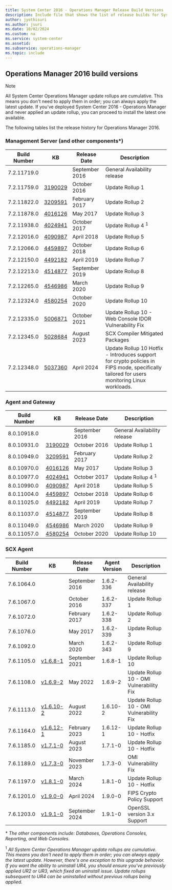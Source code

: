 ```yaml
---
title: System Center 2016 - Operations Manager Release Build Versions
description: Include file that shows the list of release builds for System Center 2016 - Operations Manager.
author: jyothisuri
ms.author: jsuri
ms.date: 10/02/2024
ms.custom: na
ms.service: system-center
ms.assetid:
ms.subservice: operations-manager
ms.topic: include
---
```


## Operations Manager 2016 build versions

>[!NOTE]
>All System Center Operations Manager update rollups are cumulative. This means you don't need to apply them in order; you can always apply the latest update. If you've deployed System Center 2016 - Operations Manager and never applied an update rollup, you can proceed to install the latest one available.

The following tables list the release history for Operations Manager 2016.

### Management Server (and other components*)
|Build Number |KB |Release Date |Description |
|-------------|---|-------------|------------|
|7.2.11719.0 ||September 2016 |General Availability release|  
|7.2.11759.0 |[3190029](https://support.microsoft.com/kb/3190029) |October 2016 |Update Rollup 1 |  
|7.2.11822.0 |[3209591](https://support.microsoft.com/kb/3209591) |February 2017 |Update Rollup 2 |  
|7.2.11878.0 |[4016126](https://support.microsoft.com/kb/4016126) |May 2017 |Update Rollup 3|  
|7.2.11938.0 |[4024941](https://support.microsoft.com/kb/4024941) |October 2017 | Update Rollup 4 <sup>1</sup> |
|7.2.12016.0 |[4090987](https://support.microsoft.com/kb/4090987) |April 2018 |Update Rollup 5 |
|7.2.12066.0 |[4459897](https://support.microsoft.com/kb/4459897) |October 2018 |Update Rollup 6|
|7.2.12150.0 |[4492182](https://support.microsoft.com/kb/4492182) |April 2019 |Update Rollup 7 |
|7.2.12213.0 |[4514877](https://support.microsoft.com/kb/4514877) |September 2019 |Update Rollup 8 |
|7.2.12265.0 |[4546986](https://support.microsoft.com/kb/4546986) |March 2020 |Update Rollup 9 |
|7.2.12324.0 |[4580254](https://support.microsoft.com/kb/4580254) |October 2020 |Update Rollup 10 |
|7.2.12335.0 |[5006871](https://support.microsoft.com/kb/5006871) |October 2021 |Update Rollup 10 - Web Console IDOR Vulnerability Fix |
|7.2.12345.0 |[5028684](https://support.microsoft.com/kb/5028684) |August 2023 |SCX Compiler Mitigated Packages |
|7.2.12348.0 |[5037360](https://support.microsoft.com/kb/5037360) |April 2024 | Update Rollup 10 Hotfix - Introduces support for crypto policies in FIPS mode, specifically tailored for users monitoring Linux workloads. |

### Agent and Gateway
|Build Number |KB |Release Date |Description |
|-------------|---|-------------|------------|
|8.0.10918.0 ||September 2016 |General Availability release|  
|8.0.10931.0 |[3190029](https://support.microsoft.com/kb/3190029) |October 2016 |Update Rollup 1 |  
|8.0.10949.0 |[3209591](https://support.microsoft.com/kb/3209591) |February 2017 |Update Rollup 2 |  
|8.0.10970.0 |[4016126](https://support.microsoft.com/kb/4016126) |May 2017 |Update Rollup 3|  
|8.0.10977.0 |[4024941](https://support.microsoft.com/kb/4024941) |October 2017 | Update Rollup 4 <sup>1</sup> |
|8.0.10990.0 |[4090987](https://support.microsoft.com/kb/4090987) |April 2018 |Update Rollup 5 |
|8.0.11004.0 |[4459897](https://support.microsoft.com/kb/4459897) |October 2018 |Update Rollup 6|
|8.0.11025.0 |[4492182](https://support.microsoft.com/kb/4492182) |April 2019 |Update Rollup 7 |
|8.0.11037.0 |[4514877](https://support.microsoft.com/kb/4514877) |September 2019 |Update Rollup 8 |
|8.0.11049.0 |[4546986](https://support.microsoft.com/kb/4546986) |March 2020 |Update Rollup 9 |
|8.0.11057.0 |[4580254](https://support.microsoft.com/kb/4580254) |October 2020 |Update Rollup 10 |

### SCX Agent
|Build Number |KB |Release Date |Agent Version |Description |
|-------------|---|-------------|--------------|------------|
|7.6.1064.0 ||September 2016 |1.6.2-336 |General Availability release|  
|7.6.1067.0 ||October 2016 |1.6.2-337 |Update Rollup 1 |  
|7.6.1072.0 ||February 2017 |1.6.2-338 |Update Rollup 2 |  
|7.6.1076.0 ||May 2017 |1.6.2-339 |Update Rollup 3|
|7.6.1092.0 ||March 2020 |1.6.2-343 |Update Rollup 9 |
|7.6.1105.0 |[v1.6.8-1](https://github.com/microsoft/SCXcore/releases/tag/v1.6.8-1)|September 2021 |1.6.8-1 |Update Rollup 10 |
|7.6.1108.0 |[v1.6.9-2](https://github.com/microsoft/SCXcore/releases/tag/v1.6.9-2)|May 2022 |1.6.9-2 |Update Rollup 10 - OMI Vulnerability Fix |
|7.6.1113.0 |[v1.6.10-2](https://github.com/microsoft/SCXcore/releases/tag/v1.6.10-2)|August 2022 |1.6.10-2 |Update Rollup 10 - OMI Vulnerability Fix |
|7.6.1164.0 |[v1.6.12-1](https://github.com/microsoft/SCXcore/releases/tag/v1.6.12-1)|February 2023 |1.6.12-1 |Update Rollup 10 - Hotfix |
|7.6.1185.0 |[v1.7.1-0](https://github.com/microsoft/SCXcore/releases/tag/v1.7.1-0)|August 2023 |1.7.1-0 |Update Rollup 10 - Hotfix |
|7.6.1189.0 |[v1.7.3-0](https://github.com/microsoft/SCXcore/releases/tag/v1.7.3-0) |November 2023 |1.7.3-0 |OMI Vulnerability Fix |
|7.6.1197.0 |[v1.8.1-0](https://github.com/microsoft/SCXcore/releases/tag/v1.8.1-0) |March 2024 |1.8.1-0 |Update Rollup 10 - Hotfix |
|7.6.1201.0 |[v1.9.0-0](https://github.com/microsoft/SCXcore/releases/tag/v1.9.0-0) |April 2024 |1.9.0-0 |FIPS Crypto Policy Support |
|7.6.1203.0 |[v1.9.1-0](https://github.com/microsoft/SCXcore/releases/tag/v1.9.1-0)|September 2024 |1.9.1-0 |OpenSSL version 3.x Support|

 \* *The other components include: Databases, Operations Consoles, Reporting, and Web Consoles.*

 <sup>1</sup> *All System Center Operations Manager update rollups are cumulative. This means you don't need to apply them in order; you can always apply the latest update. However, there's one exception to this upgrade behavior. If you want the ability to uninstall UR4, you should ensure you've previously applied UR2 or UR3, which fixed an uninstall issue. Update rollups subsequent to UR4 can be uninstalled without previous rollups being applied.*
